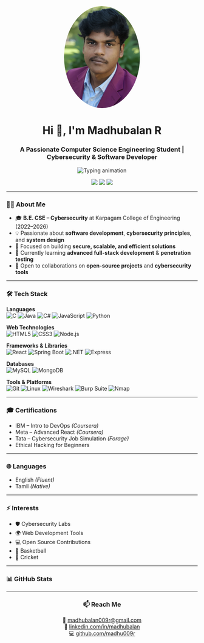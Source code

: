<p align="center">
  <img src="./pro_.png" width="200" style="border-radius:50%" />
</p>

<h1 align="center">Hi 👋, I'm Madhubalan R </h1>

<h3 align="center">A Passionate Computer Science Engineering Student | Cybersecurity & Software Developer</h3>
<p align="center">
  <img src="https://readme-typing-svg.demolab.com?font=Fira+Code&size=22&pause=1000&center=true&vCenter=true&width=500&lines=Cybersecurity+Enthusiast;Software+Developer;Open+Source+Contributor;Always+Learning+New+Tech" alt="Typing animation" />
</p>

<p align="center">
  <a href="mailto:madhubalan009r@gmail.com"><img src="https://img.shields.io/badge/Email-madhubalan009r%40gmail.com-red?style=for-the-badge"></a>
  <a href="https://linkedin.com/in/madhubalan"><img src="https://img.shields.io/badge/LinkedIn-Madhubalan%20R-blue?style=for-the-badge&logo=linkedin"></a>
  <a href="https://github.com/madhu009r"><img src="https://img.shields.io/badge/GitHub-madhu009r-black?style=for-the-badge&logo=github"></a>
</p>

---

### 👨‍💻 About Me
- 🎓 **B.E. CSE – Cybersecurity** at Karpagam College of Engineering (2022–2026)  
- 💡 Passionate about **software development**, **cybersecurity principles**, and **system design**  
- 🎯 Focused on building **secure, scalable, and efficient solutions**  
- 🌱 Currently learning **advanced full-stack development** & **penetration testing**  
- 🤝 Open to collaborations on **open-source projects** and **cybersecurity tools**  

---



### 🛠 Tech Stack

**Languages**  
![C](https://img.shields.io/badge/C-00599C?style=for-the-badge&logo=c&logoColor=white)
![Java](https://img.shields.io/badge/Java-ED8B00?style=for-the-badge&logo=openjdk&logoColor=white)
![C#](https://img.shields.io/badge/C%23-239120?style=for-the-badge&logo=c-sharp&logoColor=white)
![JavaScript](https://img.shields.io/badge/JavaScript-323330?style=for-the-badge&logo=javascript&logoColor=F7DF1E)
![Python](https://img.shields.io/badge/Python-14354C?style=for-the-badge&logo=python&logoColor=white)

**Web Technologies**  
![HTML5](https://img.shields.io/badge/HTML5-E34F26?style=for-the-badge&logo=html5&logoColor=white)
![CSS3](https://img.shields.io/badge/CSS3-1572B6?style=for-the-badge&logo=css3&logoColor=white)
![Node.js](https://img.shields.io/badge/Node.js-339933?style=for-the-badge&logo=nodedotjs&logoColor=white)

**Frameworks & Libraries**  
![React](https://img.shields.io/badge/React-20232A?style=for-the-badge&logo=react&logoColor=61DAFB)
![Spring Boot](https://img.shields.io/badge/Spring_Boot-6DB33F?style=for-the-badge&logo=springboot&logoColor=white)
![.NET](https://img.shields.io/badge/.NET-512BD4?style=for-the-badge&logo=dotnet&logoColor=white)
![Express](https://img.shields.io/badge/Express-000000?style=for-the-badge&logo=express&logoColor=white)

**Databases**  
![MySQL](https://img.shields.io/badge/MySQL-005C84?style=for-the-badge&logo=mysql&logoColor=white)
![MongoDB](https://img.shields.io/badge/MongoDB-4EA94B?style=for-the-badge&logo=mongodb&logoColor=white)

**Tools & Platforms**  
![Git](https://img.shields.io/badge/Git-F05032?style=for-the-badge&logo=git&logoColor=white)
![Linux](https://img.shields.io/badge/Linux-FCC624?style=for-the-badge&logo=linux&logoColor=black)
![Wireshark](https://img.shields.io/badge/Wireshark-1679A7?style=for-the-badge&logo=wireshark&logoColor=white)
![Burp Suite](https://img.shields.io/badge/Burp_Suite-FF6633?style=for-the-badge&logoColor=white)
![Nmap](https://img.shields.io/badge/Nmap-00457C?style=for-the-badge&logoColor=white)

---

### 🎓 Certifications
- IBM – Intro to DevOps *(Coursera)*
- Meta – Advanced React *(Coursera)*
- Tata – Cybersecurity Job Simulation *(Forage)*
- Ethical Hacking for Beginners

---

### 🌐 Languages
- English *(Fluent)*
- Tamil *(Native)*

---

### ⚡ Interests
- 🛡 Cybersecurity Labs  
- 🌍 Web Development Tools  
- 💻 Open Source Contributions
- 🏀 Basketball  
- 🏏 Cricket  

---

### 📊 GitHub Stats


---

<h3 align="center">📫 Reach Me</h3>
<p align="center">
  📧 <a href="mailto:madhubalan009r@gmail.com">madhubalan009r@gmail.com</a>  
  <br>
  🔗 <a href="https://linkedin.com/in/madhubalan">linkedin.com/in/madhubalan</a>  
  <br>
  💻 <a href="https://github.com/madhu009r">github.com/madhu009r</a>  
</p>
